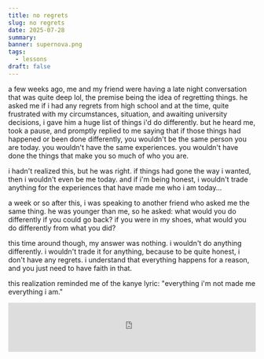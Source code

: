 ```yaml
---
title: no regrets
slug: no regrets
date: 2025-07-28
summary: 
banner: supernova.png
tags:
  - lessons
draft: false
---
```

a few weeks ago, me and my friend were having a late night conversation that was quite deep lol, the premise being the idea of regretting things. he asked me if i had any regrets from high school and at the time, quite frustrated with my circumstances, situation, and awaiting university decisions, i gave him a huge list of things i'd do differently. but he heard me, took a pause, and promptly replied to me saying that if those things had happened or been done differently, you wouldn't be the same person you are today. you wouldn't have the same experiences. you wouldn't have done the things that make you so much of who you are.

i hadn't realized this, but he was right. if things had gone the way i wanted, then i wouldn't even be me today. and if i'm being honest, i wouldn't trade anything for the experiences that have made me who i am today…

a week or so after this, i was speaking to another friend who asked me the same thing. he was younger than me, so he asked: what would you do differently if you could go back? if you were in my shoes, what would you do differently from what you did?

this time around though, my answer was nothing. i wouldn't do anything differently. i wouldn't trade it for anything, because to be quite honest, i don't have any regrets. i understand that everything happens for a reason, and you just need to have faith in that.

this realization reminded me of the kanye lyric: "everything i'm not made me everything i am."

<iframe data-testid="embed-iframe" style={{borderRadius: "12px"}} src="https://open.spotify.com/embed/track/0NrtwAmRAdLxua31SzHvXr?utm_source=generator" width="100%" height="100" frameBorder="0" allowFullScreen="" allow="autoplay; clipboard-write; encrypted-media; fullscreen; picture-in-picture" loading="lazy"></iframe>
